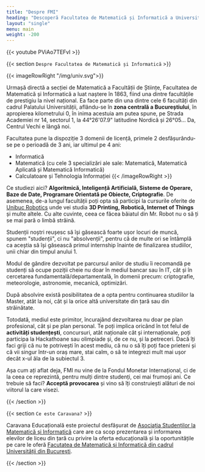 ```yaml
---
title: "Despre FMI"
heading: "Descoperă Facultatea de Matematică și Informatică a Universității din București!"
layout: "single"
menu: main
weight: -200
---
```


{{< youtube PViAo7TEFvI >}}

{{< section `Despre Facultatea de Matematică și Informatică` >}}

{{< imageRowRight "/img/univ.svg">}}

Urmașă directă a secției de Matematică a Facultății de Științe, Facultatea de Matematică și Informatică a luat naștere în 1863, fiind una dintre facultățile de prestigiu la nivel național. Ea face parte din una dintre cele 6 facultăți din cadrul Palatului Universității, aflându-se în **zona centrală a Bucureștiului**, în apropierea kilometrului 0, în inima acestuia am putea spune, pe Strada Academiei nr 14, sectorul 1, la 44°26'07.9" latitudine Nordică și 26°05… Da, Centrul Vechi e lângă noi.

Facultatea pune la dispoziție 3 domenii de licență, primele 2 desfășurându-se pe o perioadă de 3 ani, iar ultimul pe 4 ani:
* Informatică
* Matematică (cu cele 3 specializări ale sale: Matematică, Matematică Aplicată și Matematică Informatică)
* Calculatoare și Tehnologia Informației
{{< /imageRowRight >}}


Ce studiezi aici? **Algoritmică, Inteligență Artificială, Sisteme de Operare, Baze de Date, Programare Orientată pe Obiecte, Criptografie**. De asemenea, de-a lungul facultății poți opta să participi la cursurile oferite de [Unibuc Robotics](https://www.facebook.com/unibuc.robotics/) unde vei studia **3D Printing, Robotică, Internet of Things** și multe altele. Cu alte cuvinte, ceea ce făcea băiatul din Mr. Robot nu o să ți se mai pară o limbă străină.


Studenții noștri reușesc să își găsească foarte ușor locuri de muncă, spunem "studenții", ci nu "absolvenții", pentru că de multe ori se întâmplă ca aceștia să își găsească primul internship înainte de finalizarea studiilor, unii chiar din timpul anului 1.


Modul de gândire dezvoltat pe parcursul anilor de studiu îi recomandă pe studenți să ocupe poziții cheie nu doar în mediul bancar sau în IT, cât și în cercetarea fundamentală/departamentală, în domenii precum: criptografie, meteorologie, astronomie, mecanică, optimizări.


După absolvire există posibilitatea de a opta pentru continuarea studiilor la Master, atât la noi, cât și la orice altă universitate din țară sau din străinătate.


Totodată, mediul este primitor, încurajând dezvoltarea nu doar pe plan profesional, cât și pe plan personal. Te poți implica oricând în tot felul de **activități studențești**, concursuri, atât naționale cât și internaționale, poți participa la Hackathoane sau olimpiade și, de ce nu, și la petreceri. Dacă îți faci griji că nu te potrivești în acest mediu, că nu o să îți poți face prieteni și că vii singur într-un oraș mare, stai calm, o să te integrezi mult mai ușor decât x-ul ăla de la subiectul 3.


Așa cum ați aflat deja, FMI nu vine de la Fondul Monetar Internațional, ci de la ceea ce reprezintă, pentru mulți dintre studenți, cei mai frumoși ani. Ce trebuie să faci? **Acceptă provocarea** și vino să îți construiești alături de noi viitorul la care visezi.

{{< /section >}}


{{< section `Ce este Caravana?` >}}

Caravana Educațională este proiectul desfășurat de [Asociația Studenților la Matematică și Informatică](https://asmi.ro) care are ca scop prezentarea și informarea elevilor de liceu din țară cu privire la oferta educațională și la oportunitățile pe care le oferă [Facutatea de Matematică și Informatică din cadrul Universității din București](http://fmi.unibuc.ro/).

{{< /section >}}
